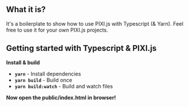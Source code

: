 ## What it is?
It's a boilerplate to show how to use PIXI.js with Typescript (& Yarn).
Feel free to use it for your own PIXI.js projects.

## Getting started with Typescript & PIXI.js

**Install & build**  
- **`yarn`** - Install dependencies
- **`yarn build`** - Build once
- **`yarn build:watch`** - Build and watch files

**Now open the public/index.html in browser!**